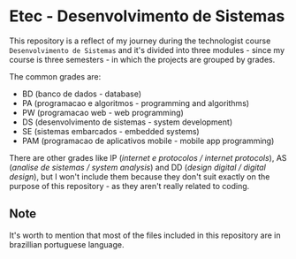 # Etec - Desenvolvimento de Sistemas 

This repository is a reflect of my journey during the technologist course `Desenvolvimento de Sistemas` and it's divided into three modules - since my course is three semesters - in which the projects are grouped by grades.

The common grades are:

- BD (banco de dados - database)
- PA (programacao e algoritmos - programming and algorithms)
- PW (programacao web - web programming)
- DS (desenvolvimento de sistemas - system development)
- SE (sistemas embarcados - embedded systems)
- PAM (programacao de aplicativos mobile - mobile app programming)

There are other grades like IP (*internet e protocolos / internet  protocols*), AS (*analise de sistemas / system analysis*) and DD (*design digital / digital design*), but I won't include them because they don't suit exactly on the purpose of this repository - as they aren't really related to coding.

## Note

It's worth to mention that most of the files included in this repository are in brazillian portuguese language.
